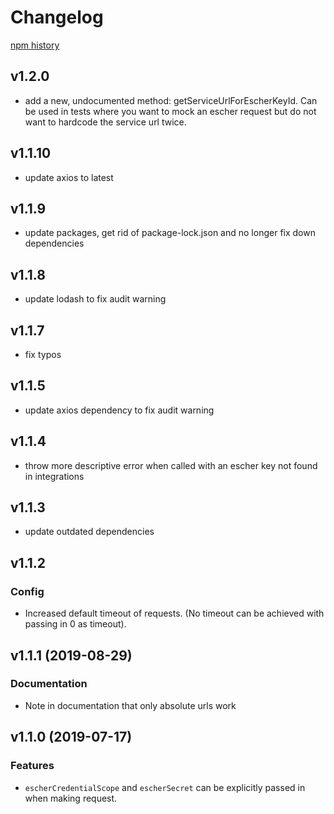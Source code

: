 # Changelog

[npm history](https://www.npmjs.com/package/escher-request?activeTab=versions)

## v1.2.0
- add a new, undocumented method: getServiceUrlForEscherKeyId. Can be used in tests where you want
to mock an escher request but do not want to hardcode the service url twice.

## v1.1.10
- update axios to latest

## v1.1.9
- update packages, get rid of package-lock.json and no longer fix down dependencies

## v1.1.8
- update lodash to fix audit warning

## v1.1.7
- fix typos

## v1.1.5
- update axios dependency to fix audit warning

## v1.1.4
- throw more descriptive error when called with an escher key not found in integrations

## v1.1.3
- update outdated dependencies

## v1.1.2

### Config
- Increased default timeout of requests. (No timeout can be achieved with passing in 0 as timeout).

## v1.1.1 (2019-08-29)

### Documentation
- Note in documentation that only absolute urls work

## v1.1.0 (2019-07-17)

### Features
- `escherCredentialScope` and `escherSecret` can be explicitly passed in when making request.
